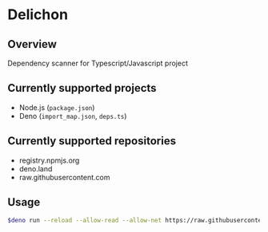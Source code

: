 # Delichon

## Overview

Dependency scanner for Typescript/Javascript project

## Currently supported projects

- Node.js (`package.json`)
- Deno (`import_map.json`, `deps.ts`)

## Currently supported repositories

- registry.npmjs.org
- deno.land
- raw.githubusercontent.com

## Usage

```sh
$deno run --reload --allow-read --allow-net https://raw.githubusercontent.com/Tsukina-7mochi/delichon/deploy/mod.js
```
